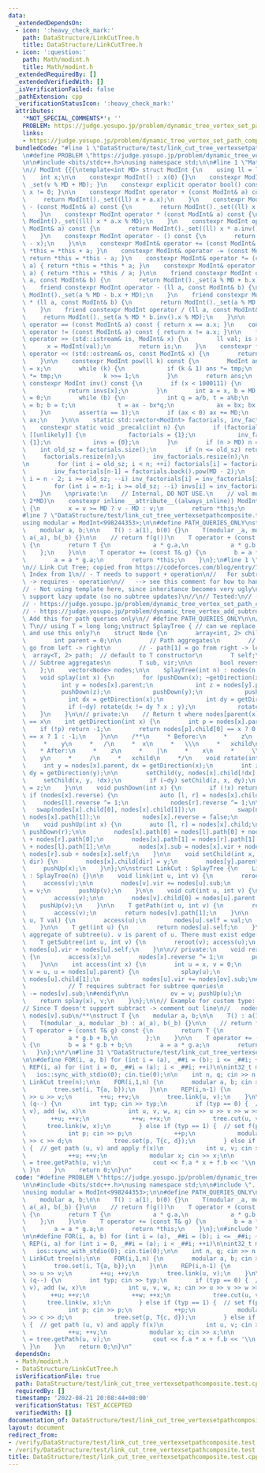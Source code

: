 ```yaml
---
data:
  _extendedDependsOn:
  - icon: ':heavy_check_mark:'
    path: DataStructure/LinkCutTree.h
    title: DataStructure/LinkCutTree.h
  - icon: ':question:'
    path: Math/modint.h
    title: Math/modint.h
  _extendedRequiredBy: []
  _extendedVerifiedWith: []
  _isVerificationFailed: false
  _pathExtension: cpp
  _verificationStatusIcon: ':heavy_check_mark:'
  attributes:
    '*NOT_SPECIAL_COMMENTS*': ''
    PROBLEM: https://judge.yosupo.jp/problem/dynamic_tree_vertex_set_path_composite
    links:
    - https://judge.yosupo.jp/problem/dynamic_tree_vertex_set_path_composite
  bundledCode: "#line 1 \"DataStructure/test/link_cut_tree_vertexsetpathcomposite.test.cpp\"\
    \n#define PROBLEM \"https://judge.yosupo.jp/problem/dynamic_tree_vertex_set_path_composite\"\
    \n\n#include <bits/stdc++.h>\nusing namespace std;\n\n#line 1 \"Math/modint.h\"\
    \n// ModInt {{{\ntemplate<int MD> struct ModInt {\n    using ll = long long;\n\
    \    int x;\n\n    constexpr ModInt() : x(0) {}\n    constexpr ModInt(ll v) {\
    \ _set(v % MD + MD); }\n    constexpr explicit operator bool() const { return\
    \ x != 0; }\n\n    constexpr ModInt operator + (const ModInt& a) const {\n   \
    \     return ModInt()._set((ll) x + a.x);\n    }\n    constexpr ModInt operator\
    \ - (const ModInt& a) const {\n        return ModInt()._set((ll) x - a.x + MD);\n\
    \    }\n    constexpr ModInt operator * (const ModInt& a) const {\n        return\
    \ ModInt()._set((ll) x * a.x % MD);\n    }\n    constexpr ModInt operator / (const\
    \ ModInt& a) const {\n        return ModInt()._set((ll) x * a.inv().x % MD);\n\
    \    }\n    constexpr ModInt operator - () const {\n        return ModInt()._set(MD\
    \ - x);\n    }\n\n    constexpr ModInt& operator += (const ModInt& a) { return\
    \ *this = *this + a; }\n    constexpr ModInt& operator -= (const ModInt& a) {\
    \ return *this = *this - a; }\n    constexpr ModInt& operator *= (const ModInt&\
    \ a) { return *this = *this * a; }\n    constexpr ModInt& operator /= (const ModInt&\
    \ a) { return *this = *this / a; }\n\n    friend constexpr ModInt operator + (ll\
    \ a, const ModInt& b) {\n        return ModInt()._set(a % MD + b.x);\n    }\n\
    \    friend constexpr ModInt operator - (ll a, const ModInt& b) {\n        return\
    \ ModInt()._set(a % MD - b.x + MD);\n    }\n    friend constexpr ModInt operator\
    \ * (ll a, const ModInt& b) {\n        return ModInt()._set(a % MD * b.x % MD);\n\
    \    }\n    friend constexpr ModInt operator / (ll a, const ModInt& b) {\n   \
    \     return ModInt()._set(a % MD * b.inv().x % MD);\n    }\n\n    constexpr bool\
    \ operator == (const ModInt& a) const { return x == a.x; }\n    constexpr bool\
    \ operator != (const ModInt& a) const { return x != a.x; }\n\n    friend std::istream&\
    \ operator >> (std::istream& is, ModInt& x) {\n        ll val; is >> val;\n  \
    \      x = ModInt(val);\n        return is;\n    }\n    constexpr friend std::ostream&\
    \ operator << (std::ostream& os, const ModInt& x) {\n        return os << x.x;\n\
    \    }\n\n    constexpr ModInt pow(ll k) const {\n        ModInt ans = 1, tmp\
    \ = x;\n        while (k) {\n            if (k & 1) ans *= tmp;\n            tmp\
    \ *= tmp;\n            k >>= 1;\n        }\n        return ans;\n    }\n\n   \
    \ constexpr ModInt inv() const {\n        if (x < 1000111) {\n            _precalc(1000111);\n\
    \            return invs[x];\n        }\n        int a = x, b = MD, ax = 1, bx\
    \ = 0;\n        while (b) {\n            int q = a/b, t = a%b;\n            a\
    \ = b; b = t;\n            t = ax - bx*q;\n            ax = bx; bx = t;\n    \
    \    }\n        assert(a == 1);\n        if (ax < 0) ax += MD;\n        return\
    \ ax;\n    }\n\n    static std::vector<ModInt> factorials, inv_factorials, invs;\n\
    \    constexpr static void _precalc(int n) {\n        if (factorials.empty())\
    \ [[unlikely]] {\n            factorials = {1};\n            inv_factorials =\
    \ {1};\n            invs = {0};\n        }\n        if (n > MD) n = MD;\n    \
    \    int old_sz = factorials.size();\n        if (n <= old_sz) return;\n\n   \
    \     factorials.resize(n);\n        inv_factorials.resize(n);\n        invs.resize(n);\n\
    \n        for (int i = old_sz; i < n; ++i) factorials[i] = factorials[i-1] * i;\n\
    \        inv_factorials[n-1] = factorials.back().pow(MD - 2);\n        for (int\
    \ i = n - 2; i >= old_sz; --i) inv_factorials[i] = inv_factorials[i+1] * (i+1);\n\
    \        for (int i = n-1; i >= old_sz; --i) invs[i] = inv_factorials[i] * factorials[i-1];\n\
    \    }\n    \nprivate:\n    // Internal, DO NOT USE.\n    // val must be in [0,\
    \ 2*MD)\n    constexpr inline __attribute__((always_inline)) ModInt& _set(ll v)\
    \ {\n        x = v >= MD ? v - MD : v;\n        return *this;\n    }\n};\n// }}}\n\
    #line 7 \"DataStructure/test/link_cut_tree_vertexsetpathcomposite.test.cpp\"\n\
    using modular = ModInt<998244353>;\n\n#define PATH_QUERIES_ONLY\nstruct T {\n\
    \    modular a, b;\n\n    T() : a(1), b(0) {}\n    T(modular _a, modular _b) :\
    \ a(_a), b(_b) {}\n\n    // return f(g())\n    T operator + (const T& g) const\
    \ {\n        return T {\n            a * g.a,\n            a * g.b + b,\n    \
    \    };\n    }\n\n    T operator += (const T& g) {\n        b = a * g.b + b;\n\
    \        a = a * g.a;\n        return *this;\n    }\n};\n#line 1 \"DataStructure/LinkCutTree.h\"\
    \n// Link Cut Tree; copied from https://codeforces.com/blog/entry/75885\n// -\
    \ Index from 1\n// - T needs to support + operation\n//   For subtree queries\
    \ -> requires - operation\n//   --> see this comment for how to handle it: https://codeforces.com/blog/entry/67637?#comment-650424\n\
    // - Not using template here, since inheritance becomes very ugly\n// - Doesn't\
    \ support lazy update (so no subtree updates)\n//\n// Tested:\n// - https://judge.yosupo.jp/problem/dynamic_tree_subtree_add_subtree_sum\n\
    // - https://judge.yosupo.jp/problem/dynamic_tree_vertex_set_path_composite\n\
    // - https://judge.yosupo.jp/problem/dynamic_tree_vertex_add_subtree_sum\n\n//\
    \ Add this for path queries only\n// #define PATH_QUERIES_ONLY\n\n// TODO: Specify\
    \ T\n// using T = long long;\nstruct SplayTree { // can we replace SplayTreeById\
    \ and use this only?\n    struct Node {\n        array<int, 2> child = {0, 0};\n\
    \        int parent = 0;\n\n        // Path aggregates\n        // - path[0] =\
    \ go from left -> right\n        // - path[1] = go from right -> left\n      \
    \  array<T, 2> path;  // default to T constructor\n        T self;\n\n       \
    \ // Subtree aggregates\n        T sub, vir;\n\n        bool reverse = false;\n\
    \    };\n    vector<Node> nodes;\n\n    SplayTree(int n) : nodes(n + 1) {}\n\n\
    \    void splay(int x) {\n        for (pushDown(x); ~getDirection(x); ) {\n  \
    \          int y = nodes[x].parent;\n            int z = nodes[y].parent;\n  \
    \          pushDown(z);\n            pushDown(y);\n            pushDown(x);\n\
    \            int dx = getDirection(x);\n            int dy = getDirection(y);\n\
    \            if (~dy) rotate(dx != dy ? x : y);\n            rotate(x);\n    \
    \    }\n    }\n\n// private:\n    // Return t where nodes[parent(x)].child[t]\
    \ == x\n    int getDirection(int x) {\n        int p = nodes[x].parent;\n    \
    \    if (!p) return -1;\n        return nodes[p].child[0] == x ? 0 : nodes[p].child[1]\
    \ == x ? 1 : -1;\n    }\n\n    /**\n     * Before:\n     *    z\n     *    |\n\
    \     *    y\n     *   /\n     *  x\n     *   \\\n     *   xchild\n     * \n \
    \    * After:\n     *    z\n     *    |\n     *    x\n     *     \\\n     *  \
    \    y\n     *     /\n     *   xchild\n     */\n    void rotate(int x) {\n   \
    \     int y = nodes[x].parent, dx = getDirection(x);\n        int z = nodes[y].parent,\
    \ dy = getDirection(y);\n\n        setChild(y, nodes[x].child[!dx], dx);\n   \
    \     setChild(x, y, !dx);\n        if (~dy) setChild(z, x, dy);\n        nodes[x].parent\
    \ = z;\n    }\n\n    void pushDown(int x) {\n        if (!x) return;\n       \
    \ if (nodes[x].reverse) {\n            auto [l, r] = nodes[x].child;\n       \
    \     nodes[l].reverse ^= 1;\n            nodes[r].reverse ^= 1;\n\n         \
    \   swap(nodes[x].child[0], nodes[x].child[1]);\n            swap(nodes[x].path[0],\
    \ nodes[x].path[1]);\n            nodes[x].reverse = false;\n        }\n    }\n\
    \n    void pushUp(int x) {\n        auto [l, r] = nodes[x].child;\n        pushDown(l);\
    \ pushDown(r);\n\n        nodes[x].path[0] = nodes[l].path[0] + nodes[x].self\
    \ + nodes[r].path[0];\n        nodes[x].path[1] = nodes[r].path[1] + nodes[x].self\
    \ + nodes[l].path[1];\n\n        nodes[x].sub = nodes[x].vir + nodes[l].sub +\
    \ nodes[r].sub + nodes[x].self;\n    }\n\n    void setChild(int x, int y, int\
    \ dir) {\n        nodes[x].child[dir] = y;\n        nodes[y].parent = x;\n   \
    \     pushUp(x);\n    }\n};\n\nstruct LinkCut : SplayTree {\n    LinkCut(int n)\
    \ : SplayTree(n) {}\n\n    void link(int u, int v) {\n        reroot(u);\n   \
    \     access(v);\n\n        nodes[v].vir += nodes[u].sub;\n        nodes[u].parent\
    \ = v;\n        pushUp(v);\n    }\n\n    void cut(int u, int v) {\n        reroot(u);\n\
    \        access(v);\n\n        nodes[v].child[0] = nodes[u].parent = 0;\n    \
    \    pushUp(v);\n    }\n\n    T getPath(int u, int v) {\n        reroot(u);\n\
    \        access(v);\n        return nodes[v].path[1];\n    }\n\n    void set(int\
    \ u, T val) {\n        access(u);\n        nodes[u].self = val;\n        pushUp(u);\n\
    \    }\n\n    T get(int u) {\n        return nodes[u].self;\n    }\n\n    // Get\
    \ aggregate of subtree(u). v is parent of u. There must exist edge(v, u) (?)\n\
    \    T getSubtree(int u, int v) {\n        reroot(v); access(u);\n        return\
    \ nodes[u].vir + nodes[u].self;\n    }\n\n// private:\n    void reroot(int x)\
    \ {\n        access(x);\n        nodes[x].reverse ^= 1;\n        pushDown(x);\n\
    \    }\n\n    int access(int x) {\n        int u = x, v = 0;\n        for (; u;\
    \ v = u, u = nodes[u].parent) {\n            splay(u);\n            int& ov =\
    \ nodes[u].child[1];\n            nodes[u].vir += nodes[ov].sub;\n#ifndef PATH_QUERIES_ONLY\n\
    \            // T requires subtract for subtree queries\n            nodes[u].vir\
    \ -= nodes[v].sub;\n#endif\n\n            ov = v; pushUp(u);\n        }\n    \
    \    return splay(x), v;\n    }\n};\n\n// Example for custom type: // https://judge.yosupo.jp/problem/dynamic_tree_vertex_set_path_composite\n\
    // Since T doesn't support subtract -> comment out line\n//   nodes[u].vir -=\
    \ nodes[v].sub\n/**\nstruct T {\n    modular a, b;\n\n    T() : a(1), b(0) {}\n\
    \    T(modular _a, modular _b) : a(_a), b(_b) {}\n\n    // return f(g())\n   \
    \ T operator + (const T& g) const {\n        return T {\n            a * g.a,\n\
    \            a * g.b + b,\n        };\n    }\n\n    T operator += (const T& g)\
    \ {\n        b = a * g.b + b;\n        a = a * g.a;\n        return *this;\n \
    \   }\n};\n*/\n#line 31 \"DataStructure/test/link_cut_tree_vertexsetpathcomposite.test.cpp\"\
    \n\n#define FOR(i, a, b) for (int i = (a), _##i = (b); i <= _##i; ++i)\n#define\
    \ REP(i, a) for (int i = 0, _##i = (a); i < _##i; ++i)\n\nint32_t main() {\n \
    \   ios::sync_with_stdio(0); cin.tie(0);\n\n    int n, q; cin >> n >> q;\n   \
    \ LinkCut tree(n);\n\n    FOR(i,1,n) {\n        modular a, b; cin >> a >> b;\n\
    \        tree.set(i, T{a, b});\n    }\n\n    REP(i,n-1) {\n        int u, v; cin\
    \ >> u >> v;\n        ++u; ++v;\n        tree.link(u, v);\n    }\n\n    while\
    \ (q--) {\n        int typ; cin >> typ;\n        if (typ == 0) {  // remove (u,\
    \ v), add (w, x)\n            int u, v, w, x; cin >> u >> v >> w >> x;\n     \
    \       ++u; ++v;\n            ++w; ++x;\n            tree.cut(u, v);\n      \
    \      tree.link(w, x);\n        } else if (typ == 1) {  // set f(p) = cx + d\n\
    \            int p; cin >> p;\n            ++p;\n            modular c, d; cin\
    \ >> c >> d;\n            tree.set(p, T{c, d});\n        } else if (typ == 2)\
    \ {  // get path (u, v) and apply f(x)\n            int u, v; cin >> u >> v;\n\
    \            ++u; ++v;\n            modular x; cin >> x;\n\n            auto f\
    \ = tree.getPath(u, v);\n            cout << f.a * x + f.b << '\\n';\n       \
    \ }\n    }\n    return 0;\n}\n"
  code: "#define PROBLEM \"https://judge.yosupo.jp/problem/dynamic_tree_vertex_set_path_composite\"\
    \n\n#include <bits/stdc++.h>\nusing namespace std;\n\n#include \"../../Math/modint.h\"\
    \nusing modular = ModInt<998244353>;\n\n#define PATH_QUERIES_ONLY\nstruct T {\n\
    \    modular a, b;\n\n    T() : a(1), b(0) {}\n    T(modular _a, modular _b) :\
    \ a(_a), b(_b) {}\n\n    // return f(g())\n    T operator + (const T& g) const\
    \ {\n        return T {\n            a * g.a,\n            a * g.b + b,\n    \
    \    };\n    }\n\n    T operator += (const T& g) {\n        b = a * g.b + b;\n\
    \        a = a * g.a;\n        return *this;\n    }\n};\n#include \"../LinkCutTree.h\"\
    \n\n#define FOR(i, a, b) for (int i = (a), _##i = (b); i <= _##i; ++i)\n#define\
    \ REP(i, a) for (int i = 0, _##i = (a); i < _##i; ++i)\n\nint32_t main() {\n \
    \   ios::sync_with_stdio(0); cin.tie(0);\n\n    int n, q; cin >> n >> q;\n   \
    \ LinkCut tree(n);\n\n    FOR(i,1,n) {\n        modular a, b; cin >> a >> b;\n\
    \        tree.set(i, T{a, b});\n    }\n\n    REP(i,n-1) {\n        int u, v; cin\
    \ >> u >> v;\n        ++u; ++v;\n        tree.link(u, v);\n    }\n\n    while\
    \ (q--) {\n        int typ; cin >> typ;\n        if (typ == 0) {  // remove (u,\
    \ v), add (w, x)\n            int u, v, w, x; cin >> u >> v >> w >> x;\n     \
    \       ++u; ++v;\n            ++w; ++x;\n            tree.cut(u, v);\n      \
    \      tree.link(w, x);\n        } else if (typ == 1) {  // set f(p) = cx + d\n\
    \            int p; cin >> p;\n            ++p;\n            modular c, d; cin\
    \ >> c >> d;\n            tree.set(p, T{c, d});\n        } else if (typ == 2)\
    \ {  // get path (u, v) and apply f(x)\n            int u, v; cin >> u >> v;\n\
    \            ++u; ++v;\n            modular x; cin >> x;\n\n            auto f\
    \ = tree.getPath(u, v);\n            cout << f.a * x + f.b << '\\n';\n       \
    \ }\n    }\n    return 0;\n}\n"
  dependsOn:
  - Math/modint.h
  - DataStructure/LinkCutTree.h
  isVerificationFile: true
  path: DataStructure/test/link_cut_tree_vertexsetpathcomposite.test.cpp
  requiredBy: []
  timestamp: '2022-08-21 20:08:44+08:00'
  verificationStatus: TEST_ACCEPTED
  verifiedWith: []
documentation_of: DataStructure/test/link_cut_tree_vertexsetpathcomposite.test.cpp
layout: document
redirect_from:
- /verify/DataStructure/test/link_cut_tree_vertexsetpathcomposite.test.cpp
- /verify/DataStructure/test/link_cut_tree_vertexsetpathcomposite.test.cpp.html
title: DataStructure/test/link_cut_tree_vertexsetpathcomposite.test.cpp
---
```

